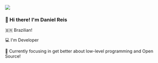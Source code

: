 <div>
  <img src="Digital_rain_banner.gif">
</div>
  <h3>👋 Hi there! I'm Daniel Reis</h3>
  <p>🇧🇷 Brazilian!</p>
  <p>💻 I'm Developer</p>
  <p>👤 Currently focusing in get better about low-level programming and Open Source!</p>
</div>
